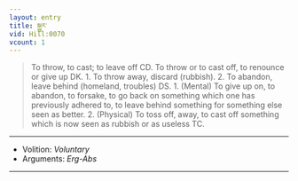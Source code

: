 ```yaml
---
layout: entry
title: སྐྱུར་
vid: Hill:0070
vcount: 1
---
```

> To throw, to cast; to leave off CD\. To throw or to cast off, to renounce or give up DK\. 1\. To throw away, discard (rubbish)\. 2\. To abandon, leave behind (homeland, troubles) DS\. 1\. (Mental) To give up on, to abandon, to forsake, to go back on something which one has previously adhered to, to leave behind something for something else seen as better\. 2\. (Physical) To toss off, away, to cast off something which is now seen as rubbish or as useless TC\.

---
* Volition: _Voluntary_
* Arguments: _Erg-Abs_

---

